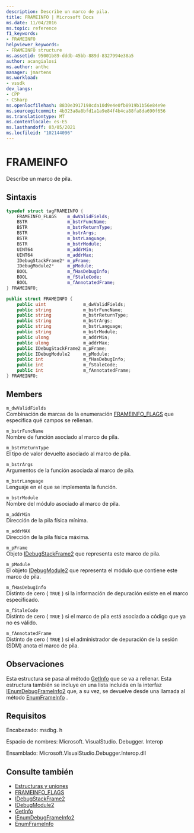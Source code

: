 ```yaml
---
description: Describe un marco de pila.
title: FRAMEINFO | Microsoft Docs
ms.date: 11/04/2016
ms.topic: reference
f1_keywords:
- FRAMEINFO
helpviewer_keywords:
- FRAMEINFO structure
ms.assetid: 95001b89-dddb-45bb-889d-8327994e38a5
author: acangialosi
ms.author: anthc
manager: jmartens
ms.workload:
- vssdk
dev_langs:
- CPP
- CSharp
ms.openlocfilehash: 8830e3917198cda10d9e4e0fb8919b1b56e84e9e
ms.sourcegitcommit: 4b323a8a8bfd1a1a9e84f4b4ca88fa8da690f656
ms.translationtype: MT
ms.contentlocale: es-ES
ms.lasthandoff: 03/05/2021
ms.locfileid: "102144096"
---
```

# <a name="frameinfo"></a>FRAMEINFO
Describe un marco de pila.

## <a name="syntax"></a>Sintaxis

```cpp
typedef struct tagFRAMEINFO {
    FRAMEINFO_FLAGS    m_dwValidFields;
    BSTR               m_bstrFuncName;
    BSTR               m_bstrReturnType;
    BSTR               m_bstrArgs;
    BSTR               m_bstrLanguage;
    BSTR               m_bstrModule;
    UINT64             m_addrMin;
    UINT64             m_addrMax;
    IDebugStackFrame2* m_pFrame;
    IDebugModule2*     m_pModule;
    BOOL               m_fHasDebugInfo;
    BOOL               m_fStaleCode;
    BOOL               m_fAnnotatedFrame;
} FRAMEINFO;
```

```csharp
public struct FRAMEINFO {
    public uint              m_dwValidFields;
    public string            m_bstrFuncName;
    public string            m_bstrReturnType;
    public string            m_bstrArgs;
    public string            m_bstrLanguage;
    public string            m_bstrModule;
    public ulong             m_addrMin;
    public ulong             m_addrMax;
    public IDebugStackFrame2 m_pFrame;
    public IDebugModule2     m_pModule;
    public int               m_fHasDebugInfo;
    public int               m_fStaleCode;
    public int               m_fAnnotatedFrame;
} FRAMEINFO;
```

## <a name="members"></a>Members
`m_dwValidFields`\
Combinación de marcas de la enumeración [FRAMEINFO_FLAGS](../../../extensibility/debugger/reference/frameinfo-flags.md) que especifica qué campos se rellenan.

`m_bstrFuncName`\
Nombre de función asociado al marco de pila.

`m_bstrReturnType`\
El tipo de valor devuelto asociado al marco de pila.

`m_bstrArgs`\
Argumentos de la función asociada al marco de pila.

`m_bstrLanguage`\
Lenguaje en el que se implementa la función.

`m_bstrModule`\
Nombre del módulo asociado al marco de pila.

`m_addrMin`\
Dirección de la pila física mínima.

`m_addrMAX`\
Dirección de la pila física máxima.

`m_pFrame`\
Objeto [IDebugStackFrame2](../../../extensibility/debugger/reference/idebugstackframe2.md) que representa este marco de pila.

`m_pModule`\
El objeto [IDebugModule2](../../../extensibility/debugger/reference/idebugmodule2.md) que representa el módulo que contiene este marco de pila.

`m_fHasDebugInfo`\
Distinto de cero ( `TRUE` ) si la información de depuración existe en el marco especificado.

`m_fStaleCode`\
Distinto de cero ( `TRUE` ) si el marco de pila está asociado a código que ya no es válido.

`m_fAnnotatedFrame`\
Distinto de cero ( `TRUE` ) si el administrador de depuración de la sesión (SDM) anota el marco de pila.

## <a name="remarks"></a>Observaciones
Esta estructura se pasa al método [GetInfo](../../../extensibility/debugger/reference/idebugstackframe2-getinfo.md) que se va a rellenar. Esta estructura también se incluye en una lista incluida en la interfaz [IEnumDebugFrameInfo2](../../../extensibility/debugger/reference/ienumdebugframeinfo2.md) que, a su vez, se devuelve desde una llamada al método [EnumFrameInfo](../../../extensibility/debugger/reference/idebugthread2-enumframeinfo.md) .

## <a name="requirements"></a>Requisitos
Encabezado: msdbg. h

Espacio de nombres: Microsoft. VisualStudio. Debugger. Interop

Ensamblado: Microsoft.VisualStudio.Debugger.Interop.dll

## <a name="see-also"></a>Consulte también
- [Estructuras y uniones](../../../extensibility/debugger/reference/structures-and-unions.md)
- [FRAMEINFO_FLAGS](../../../extensibility/debugger/reference/frameinfo-flags.md)
- [IDebugStackFrame2](../../../extensibility/debugger/reference/idebugstackframe2.md)
- [IDebugModule2](../../../extensibility/debugger/reference/idebugmodule2.md)
- [GetInfo](../../../extensibility/debugger/reference/idebugstackframe2-getinfo.md)
- [IEnumDebugFrameInfo2](../../../extensibility/debugger/reference/ienumdebugframeinfo2.md)
- [EnumFrameInfo](../../../extensibility/debugger/reference/idebugthread2-enumframeinfo.md)
